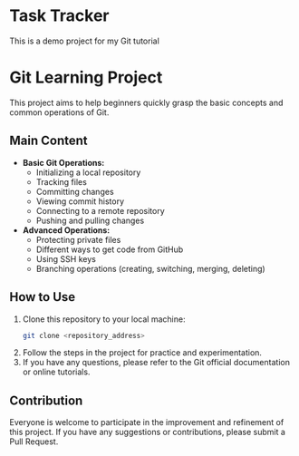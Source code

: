 # Task Tracker
This is a demo project for my Git tutorial  

# Git Learning Project

This project aims to help beginners quickly grasp the basic concepts and common operations of Git.

## Main Content

*   **Basic Git Operations:**
    *   Initializing a local repository
    *   Tracking files
    *   Committing changes
    *   Viewing commit history
    *   Connecting to a remote repository
    *   Pushing and pulling changes
*   **Advanced Operations:**
    *   Protecting private files
    *   Different ways to get code from GitHub
    *   Using SSH keys
    *   Branching operations (creating, switching, merging, deleting)

## How to Use

1.  Clone this repository to your local machine:
    ```bash
    git clone <repository_address>
    ```
2.  Follow the steps in the project for practice and experimentation.
3.  If you have any questions, please refer to the Git official documentation or online tutorials.

## Contribution

Everyone is welcome to participate in the improvement and refinement of this project. If you have any suggestions or contributions, please submit a Pull Request.
